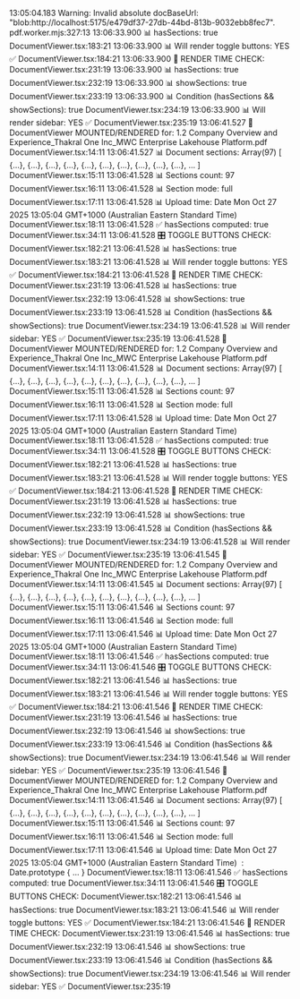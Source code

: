 
13:05:04.183 Warning: Invalid absolute docBaseUrl: "blob:http://localhost:5175/e479df37-27db-44bd-813b-9032ebb8fec7". pdf.worker.mjs:327:13
13:06:33.900   📊 hasSections: true DocumentViewer.tsx:183:21
13:06:33.900   📊 Will render toggle buttons: YES ✅ DocumentViewer.tsx:184:21
13:06:33.900 🎨 RENDER TIME CHECK: DocumentViewer.tsx:231:19
13:06:33.900   📊 hasSections: true DocumentViewer.tsx:232:19
13:06:33.900   📊 showSections: true DocumentViewer.tsx:233:19
13:06:33.900   📊 Condition (hasSections && showSections): true DocumentViewer.tsx:234:19
13:06:33.900   📊 Will render sidebar: YES ✅ DocumentViewer.tsx:235:19
13:06:41.527 🔵 DocumentViewer MOUNTED/RENDERED for: 1.2 Company Overview and Experience_Thakral One Inc_MWC Enterprise Lakehouse Platform.pdf DocumentViewer.tsx:14:11
13:06:41.527   📊 Document sections: 
Array(97) [ {…}, {…}, {…}, {…}, {…}, {…}, {…}, {…}, {…}, {…}, … ]
DocumentViewer.tsx:15:11
13:06:41.528   📊 Sections count: 97 DocumentViewer.tsx:16:11
13:06:41.528   📊 Section mode: full DocumentViewer.tsx:17:11
13:06:41.528   📊 Upload time: 
Date Mon Oct 27 2025 13:05:04 GMT+1000 (Australian Eastern Standard Time)
DocumentViewer.tsx:18:11
13:06:41.528   ✅ hasSections computed: true DocumentViewer.tsx:34:11
13:06:41.528 🎛️ TOGGLE BUTTONS CHECK: DocumentViewer.tsx:182:21
13:06:41.528   📊 hasSections: true DocumentViewer.tsx:183:21
13:06:41.528   📊 Will render toggle buttons: YES ✅ DocumentViewer.tsx:184:21
13:06:41.528 🎨 RENDER TIME CHECK: DocumentViewer.tsx:231:19
13:06:41.528   📊 hasSections: true DocumentViewer.tsx:232:19
13:06:41.528   📊 showSections: true DocumentViewer.tsx:233:19
13:06:41.528   📊 Condition (hasSections && showSections): true DocumentViewer.tsx:234:19
13:06:41.528   📊 Will render sidebar: YES ✅ DocumentViewer.tsx:235:19
13:06:41.528 🔵 DocumentViewer MOUNTED/RENDERED for: 1.2 Company Overview and Experience_Thakral One Inc_MWC Enterprise Lakehouse Platform.pdf DocumentViewer.tsx:14:11
13:06:41.528   📊 Document sections: 
Array(97) [ {…}, {…}, {…}, {…}, {…}, {…}, {…}, {…}, {…}, {…}, … ]
DocumentViewer.tsx:15:11
13:06:41.528   📊 Sections count: 97 DocumentViewer.tsx:16:11
13:06:41.528   📊 Section mode: full DocumentViewer.tsx:17:11
13:06:41.528   📊 Upload time: 
Date Mon Oct 27 2025 13:05:04 GMT+1000 (Australian Eastern Standard Time)
DocumentViewer.tsx:18:11
13:06:41.528   ✅ hasSections computed: true DocumentViewer.tsx:34:11
13:06:41.528 🎛️ TOGGLE BUTTONS CHECK: DocumentViewer.tsx:182:21
13:06:41.528   📊 hasSections: true DocumentViewer.tsx:183:21
13:06:41.528   📊 Will render toggle buttons: YES ✅ DocumentViewer.tsx:184:21
13:06:41.528 🎨 RENDER TIME CHECK: DocumentViewer.tsx:231:19
13:06:41.528   📊 hasSections: true DocumentViewer.tsx:232:19
13:06:41.528   📊 showSections: true DocumentViewer.tsx:233:19
13:06:41.528   📊 Condition (hasSections && showSections): true DocumentViewer.tsx:234:19
13:06:41.528   📊 Will render sidebar: YES ✅ DocumentViewer.tsx:235:19
13:06:41.545 🔵 DocumentViewer MOUNTED/RENDERED for: 1.2 Company Overview and Experience_Thakral One Inc_MWC Enterprise Lakehouse Platform.pdf DocumentViewer.tsx:14:11
13:06:41.545   📊 Document sections: 
Array(97) [ {…}, {…}, {…}, {…}, {…}, {…}, {…}, {…}, {…}, {…}, … ]
DocumentViewer.tsx:15:11
13:06:41.546   📊 Sections count: 97 DocumentViewer.tsx:16:11
13:06:41.546   📊 Section mode: full DocumentViewer.tsx:17:11
13:06:41.546   📊 Upload time: 
Date Mon Oct 27 2025 13:05:04 GMT+1000 (Australian Eastern Standard Time)
DocumentViewer.tsx:18:11
13:06:41.546   ✅ hasSections computed: true DocumentViewer.tsx:34:11
13:06:41.546 🎛️ TOGGLE BUTTONS CHECK: DocumentViewer.tsx:182:21
13:06:41.546   📊 hasSections: true DocumentViewer.tsx:183:21
13:06:41.546   📊 Will render toggle buttons: YES ✅ DocumentViewer.tsx:184:21
13:06:41.546 🎨 RENDER TIME CHECK: DocumentViewer.tsx:231:19
13:06:41.546   📊 hasSections: true DocumentViewer.tsx:232:19
13:06:41.546   📊 showSections: true DocumentViewer.tsx:233:19
13:06:41.546   📊 Condition (hasSections && showSections): true DocumentViewer.tsx:234:19
13:06:41.546   📊 Will render sidebar: YES ✅ DocumentViewer.tsx:235:19
13:06:41.546 🔵 DocumentViewer MOUNTED/RENDERED for: 1.2 Company Overview and Experience_Thakral One Inc_MWC Enterprise Lakehouse Platform.pdf DocumentViewer.tsx:14:11
13:06:41.546   📊 Document sections: 
Array(97) [ {…}, {…}, {…}, {…}, {…}, {…}, {…}, {…}, {…}, {…}, … ]
DocumentViewer.tsx:15:11
13:06:41.546   📊 Sections count: 97 DocumentViewer.tsx:16:11
13:06:41.546   📊 Section mode: full DocumentViewer.tsx:17:11
13:06:41.546   📊 Upload time: 
Date Mon Oct 27 2025 13:05:04 GMT+1000 (Australian Eastern Standard Time)
​
<prototype>: Date.prototype { … }
DocumentViewer.tsx:18:11
13:06:41.546   ✅ hasSections computed: true DocumentViewer.tsx:34:11
13:06:41.546 🎛️ TOGGLE BUTTONS CHECK: DocumentViewer.tsx:182:21
13:06:41.546   📊 hasSections: true DocumentViewer.tsx:183:21
13:06:41.546   📊 Will render toggle buttons: YES ✅ DocumentViewer.tsx:184:21
13:06:41.546 🎨 RENDER TIME CHECK: DocumentViewer.tsx:231:19
13:06:41.546   📊 hasSections: true DocumentViewer.tsx:232:19
13:06:41.546   📊 showSections: true DocumentViewer.tsx:233:19
13:06:41.546   📊 Condition (hasSections && showSections): true DocumentViewer.tsx:234:19
13:06:41.546   📊 Will render sidebar: YES ✅ DocumentViewer.tsx:235:19

​

